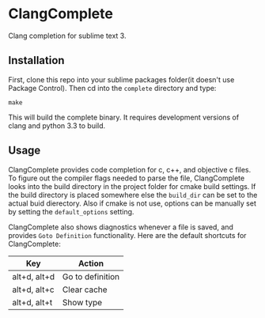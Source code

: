 ClangComplete
=============

Clang completion for sublime text 3.

Installation
------------

First, clone this repo into your sublime packages folder(it doesn't use Package Control). Then cd into the `complete` directory and type:

    make

This will build the complete binary. It requires development versions of clang and python 3.3 to build.

Usage
-----

ClangComplete provides code completion for c, c++, and objective c files. To figure out the compiler flags needed to parse the file, ClangComplete looks into the build directory in the project folder for cmake build settings. If the build directory is placed somewhere else the `build_dir` can be set to the actual buid dierectory. Also if cmake is not use, options can be manually set by setting the `default_options` setting.

ClangComplete also shows diagnostics whenever a file is saved, and provides `Goto Definition` functionality. Here are the default shortcuts for ClangComplete:

|      Key     |      Action      |
|--------------|------------------|
| alt+d, alt+d | Go to definition |
| alt+d, alt+c | Clear cache      |
| alt+d, alt+t | Show type        |


